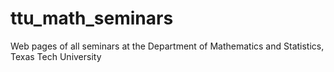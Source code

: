 # ttu_math_seminars
Web pages of all seminars at the Department of Mathematics and Statistics, Texas Tech University
